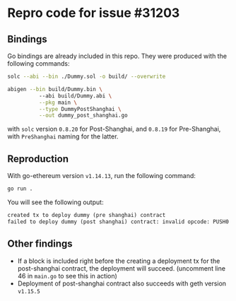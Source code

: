 # Repro code for issue #31203

## Bindings

Go bindings are already included in this repo. They were produced with the following commands:

```bash
solc --abi --bin ./Dummy.sol -o build/ --overwrite

abigen --bin build/Dummy.bin \                    
          --abi build/Dummy.abi \
          --pkg main \
          --type DummyPostShanghai \
          --out dummy_post_shanghai.go
```

with `solc` version `0.8.20` for Post-Shanghai, and `0.8.19` for Pre-Shanghai, with `PreShanghai` naming for the latter.

## Reproduction

With go-ethereum version `v1.14.13`, run the following command:

```bash
go run .
```

You will see the following output:

```txt
created tx to deploy dummy (pre shanghai) contract
failed to deploy dummy (post shanghai) contract: invalid opcode: PUSH0
```

## Other findings

- If a block is included right before the creating a deployment tx for the post-shanghai contract, the deployment will succeed.
  (uncomment line 46 in `main.go` to see this in action)
- Deployment of post-shanghai contract also succeeds with geth version `v1.15.5`
